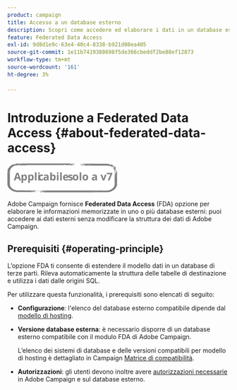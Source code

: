 ```yaml
---
product: campaign
title: Accesso a un database esterno
description: Scopri come accedere ed elaborare i dati in un database esterno
feature: Federated Data Access
exl-id: 9d8d1e9c-63e4-40c4-8338-b921d08ea405
source-git-commit: 1e11b7419388698f5de366cbeddf2be88ef12873
workflow-type: tm+mt
source-wordcount: '161'
ht-degree: 3%

---
```


# Introduzione a Federated Data Access {#about-federated-data-access}

![](../../assets/v7-only.svg)

Adobe Campaign fornisce **Federated Data Access** (FDA) opzione per elaborare le informazioni memorizzate in uno o più database esterni: puoi accedere ai dati esterni senza modificare la struttura dei dati di Adobe Campaign.

## Prerequisiti {#operating-principle}

L’opzione FDA ti consente di estendere il modello dati in un database di terze parti. Rileva automaticamente la struttura delle tabelle di destinazione e utilizza i dati dalle origini SQL.

Per utilizzare questa funzionalità, i prerequisiti sono elencati di seguito:

* **Configurazione**: l&#39;elenco del database esterno compatibile dipende dal [modello di hosting](../../installation/using/hosting-models.md).
* **Versione database esterna**: è necessario disporre di un database esterno compatibile con il modulo FDA di Adobe Campaign.

   L’elenco dei sistemi di database e delle versioni compatibili per modello di hosting è dettagliato in Campaign [Matrice di compatibilità](../../rn/using/compatibility-matrix.md#FederatedDataAccessFDA).

* **Autorizzazioni**: gli utenti devono inoltre avere [autorizzazioni necessarie](../../installation/using/remote-database-access-rights.md) in Adobe Campaign e sul database esterno.

